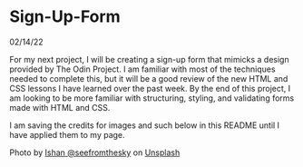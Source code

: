 # Sign-Up-Form

02/14/22

For my next project, I will be creating a sign-up form that mimicks a design provided by The Odin Project.  I am familiar with most of the techniques needed to complete this, but it will be a good review of the new HTML and CSS lessons I have learned over the past week. By the end of this project, I am looking to be more familiar with structuring, styling, and validating forms made with HTML and CSS.

I am saving the credits for images and such below in this README until I have applied them to my page. 



Photo by <a href="https://unsplash.com/@seefromthesky?utm_source=unsplash&utm_medium=referral&utm_content=creditCopyText">Ishan @seefromthesky</a> on <a href="https://unsplash.com/s/photos/sharks?utm_source=unsplash&utm_medium=referral&utm_content=creditCopyText">Unsplash</a>
  